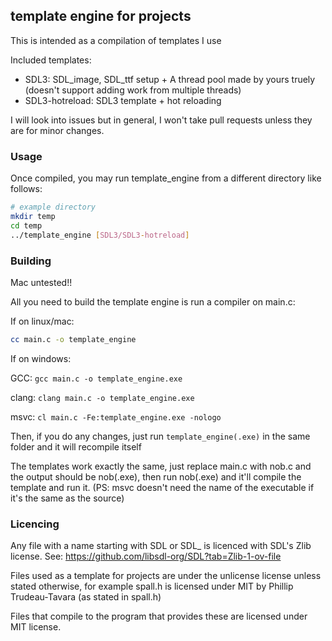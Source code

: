 ## template engine for projects

This is intended as a compilation of templates I use

Included templates:
 - SDL3: SDL_image, SDL_ttf setup + A thread pool made by yours truely (doesn't support adding work from multiple threads)
 - SDL3-hotreload: SDL3 template + hot reloading

I will look into issues but in general, I won't take pull requests unless they are for minor changes.

### Usage

Once compiled, you may run template_engine from a different directory like follows:

```bash
# example directory
mkdir temp
cd temp
../template_engine [SDL3/SDL3-hotreload]
```

### Building

Mac untested!!

All you need to build the template engine is run a compiler on main.c:

If on linux/mac:
```bash
cc main.c -o template_engine
```

If on windows:

GCC: `gcc main.c -o template_engine.exe`

clang: `clang main.c -o template_engine.exe`

msvc: `cl main.c -Fe:template_engine.exe -nologo`

Then, if you do any changes, just run `template_engine(.exe)` in the same folder and it will recompile itself

The templates work exactly the same, just replace main.c with nob.c and the output should be nob(.exe), then run nob(.exe) and it'll compile the template and run it. (PS: msvc doesn't need the name of the executable if it's the same as the source)

### Licencing

Any file with a name starting with SDL or SDL_ is licenced with SDL's Zlib license. See: https://github.com/libsdl-org/SDL?tab=Zlib-1-ov-file

Files used as a template for projects are under the unlicense license unless stated otherwise, for example spall.h is licensed under MIT by Phillip Trudeau-Tavara (as stated in spall.h)

Files that compile to the program that provides these are licensed under MIT license.

